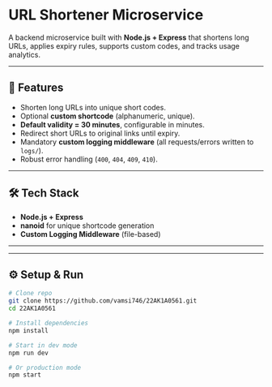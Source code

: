 # URL Shortener Microservice

A backend microservice built with **Node.js + Express** that shortens long URLs, applies expiry rules, supports custom codes, and tracks usage analytics.

---

## 🚀 Features
- Shorten long URLs into unique short codes.
- Optional **custom shortcode** (alphanumeric, unique).
- **Default validity = 30 minutes**, configurable in minutes.
- Redirect short URLs to original links until expiry.
- Mandatory **custom logging middleware** (all requests/errors written to `logs/`).
- Robust error handling (`400`, `404`, `409`, `410`).

---

## 🛠️ Tech Stack
- **Node.js + Express**
- **nanoid** for unique shortcode generation
- **Custom Logging Middleware** (file-based)

---

---

## ⚙️ Setup & Run
```bash
# Clone repo
git clone https://github.com/vamsi746/22AK1A0561.git
cd 22AK1A0561

# Install dependencies
npm install

# Start in dev mode
npm run dev

# Or production mode
npm start
```



